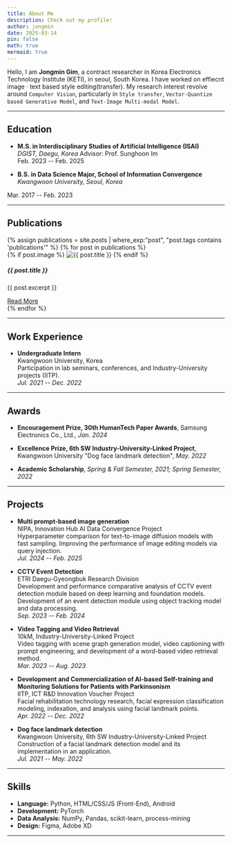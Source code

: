 ```yaml
---
title: About Me
description: Check out my profile!
author: jongmin
date: 2025-03-14
pin: false
math: true
mermaid: true
---
```



Hello, I am **Jongmin Gim**, a contract researcher in Korea Electronics Technology Institute (KETI), in seoul, South Korea. I have worked on effiecnt image · text based style editing(transfer). My research interest revolve around `Computer Vision`, particularly in `Style transfer`, `Vector-Quantize based Generative Model`, and `Text-Image Multi-modal Model`.

---

## Education

- **M.S. in Interdisciplinary Studies of Artificial Intelligence (ISAI)**  
*DGIST, Daegu, Korea*
Advisor: Prof. Sunghoon Im  
Feb. 2023 -- Feb. 2025  

- **B.S. in Data Science Major, School of Information Convergence**  
*Kwangwoon University, Seoul, Korea*  
<!-- Major GPA: 4.03/4.5 -->
Mar. 2017 -- Feb. 2023  

---


## Publications

<div id="publications-list" class="row">
  {% assign publications = site.posts | where_exp:"post", "post.tags contains 'publications'" %}
  {% for post in publications %}
    <div class="row-md-4">
      <div class="card mb-4">
        {% if post.image %}
          <img src="{{ post.image.path | default: post.image }}" alt="{{ post.title }}" class="card-img-top">
        {% endif %}
        <div class="card-body">
          <h5 class="card-title">{{ post.title }}</h5>
          <p class="card-text">{{ post.excerpt }}</p>
          <a href="{{ post.url | relative_url }}" class="btn btn-primary">Read More</a>
        </div>
      </div>
    </div>
  {% endfor %}
</div>

---

## Work Experience

- **Undergraduate Intern**  
  Kwangwoon University, Korea  
  Participation in lab seminars, conferences, and Industry-University projects (IITP).  
  *Jul. 2021 -- Dec. 2022*

---

## Awards

- **Encouragement Prize, 30th HumanTech Paper Awards**, Samsung Electronics Co., Ltd., *Jan. 2024*

- **Excellence Prize, 6th SW Industry-University-Linked Project**, Kwangwoon University "Dog face landmark detection", *May. 2022*

- **Academic Scholarship**, *Spring & Fall Semester, 2021; Spring Semester, 2022*

---

## Projects

- **Multi prompt-based image generation**  
  NIPA, Innovation Hub AI Data Convergence Project  
  Hyperparameter comparison for text-to-image diffusion models with fast sampling. Improving the performance of image editing models via query injection.  
  *Jul. 2024 -- Feb. 2025*

- **CCTV Event Detection**  
  ETRI Daegu-Gyeongbuk Research Division  
  Development and performance comparative analysis of CCTV event detection module based on deep learning and foundation models. Development of an event detection module using object tracking model and data processing.  
  *Sep. 2023 -- Feb. 2024*

- **Video Tagging and Video Retrieval**  
  10kM, Industry-University-Linked Project  
  Video tagging with scene graph generation model, video captioning with prompt engineering, and development of a word-based video retrieval method.  
  *Mar. 2023 -- Aug. 2023*

- **Development and Commercialization of AI-based Self-training and Monitoring Solutions for Patients with Parkinsonism**  
  IITP, ICT R&D Innovation Voucher Project  
  Facial rehabilitation technology research, facial expression classification modeling, indexation, and analysis using facial landmark points.  
  *Apr. 2022 -- Dec. 2022*

- **Dog face landmark detection**  
  Kwangwoon University, 6th SW Industry-University-Linked Project  
  Construction of a facial landmark detection model and its implementation in an application.  
  *Jul. 2021 -- May. 2022*

---

<!-- ## Patents

- **CONTENT-ADAPTIVE VECTOR QUANTIZATION-BASED NON-LEARNING STYLE SWITCHING TECHNIQUE**  
  Publication date: Nov. 21, 2024. (10-2024-0166851)
- **COMPUTER PROGRAM FOR TEXT-BASED, OBJECT-ORIENTED STYLE TRANSFER.** (10-2023-0195850)
- **COMPUTER PROGRAM AND METHOD FOR STYLE TRANSFER.** (10-2023-0131272)
- **APPARATUS AND METHOD FOR ANALYZING LEARNING PATTERN**  
  Publication date: Nov. 11, 2022. (10-2022-0152564)

--- -->

## Skills

- **Language:** Python, HTML/CSS/JS (Front-End), Android  
- **Development:** PyTorch  
- **Data Analysis:** NumPy, Pandas, scikit-learn, process-mining  
- **Design:** Figma, Adobe XD

---

<!-- ## Certificates

- SQLD (SQL Developer)  
- TOEIC Speaking (IM 2)

--- -->